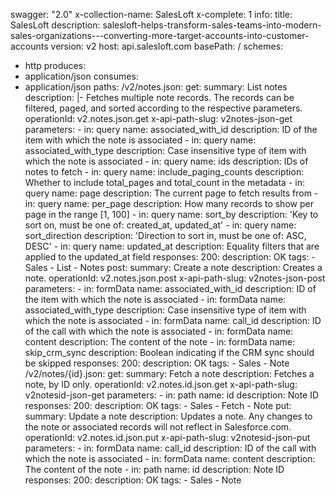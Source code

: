 swagger: "2.0"
x-collection-name: SalesLoft
x-complete: 1
info:
  title: SalesLoft
  description: salesloft-helps-transform-sales-teams-into-modern-sales-organizations---converting-more-target-accounts-into-customer-accounts
  version: v2
host: api.salesloft.com
basePath: /
schemes:
- http
produces:
- application/json
consumes:
- application/json
paths:
  /v2/notes.json:
    get:
      summary: List notes
      description: |-
        Fetches multiple note records. The records can be filtered, paged, and sorted according to
        the respective parameters.
      operationId: v2.notes.json.get
      x-api-path-slug: v2notes-json-get
      parameters:
      - in: query
        name: associated_with_id
        description: ID of the item with which the note is associated
      - in: query
        name: associated_with_type
        description: Case insensitive type of item with which the note is associated
      - in: query
        name: ids
        description: IDs of notes to fetch
      - in: query
        name: include_paging_counts
        description: Whether to include total_pages and total_count in the metadata
      - in: query
        name: page
        description: The current page to fetch results from
      - in: query
        name: per_page
        description: How many records to show per page in the range [1, 100]
      - in: query
        name: sort_by
        description: 'Key to sort on, must be one of: created_at, updated_at'
      - in: query
        name: sort_direction
        description: 'Direction to sort in, must be one of: ASC, DESC'
      - in: query
        name: updated_at
        description: Equality filters that are applied to the updated_at field
      responses:
        200:
          description: OK
      tags:
      - Sales
      - List
      - Notes
    post:
      summary: Create a note
      description: Creates a note.
      operationId: v2.notes.json.post
      x-api-path-slug: v2notes-json-post
      parameters:
      - in: formData
        name: associated_with_id
        description: ID of the item with which the note is associated
      - in: formData
        name: associated_with_type
        description: Case insensitive type of item with which the note is associated
      - in: formData
        name: call_id
        description: ID of the call with which the note is associated
      - in: formData
        name: content
        description: The content of the note
      - in: formData
        name: skip_crm_sync
        description: Boolean indicating if the CRM sync should be skipped
      responses:
        200:
          description: OK
      tags:
      - Sales
      - Note
  /v2/notes/{id}.json:
    get:
      summary: Fetch a note
      description: Fetches a note, by ID only.
      operationId: v2.notes.id.json.get
      x-api-path-slug: v2notesid-json-get
      parameters:
      - in: path
        name: id
        description: Note ID
      responses:
        200:
          description: OK
      tags:
      - Sales
      - Fetch
      - Note
    put:
      summary: Update a note
      description: Updates a note. Any changes to the note or associated records will
        not reflect in Salesforce.com.
      operationId: v2.notes.id.json.put
      x-api-path-slug: v2notesid-json-put
      parameters:
      - in: formData
        name: call_id
        description: ID of the call with which the note is associated
      - in: formData
        name: content
        description: The content of the note
      - in: path
        name: id
        description: Note ID
      responses:
        200:
          description: OK
      tags:
      - Sales
      - Note